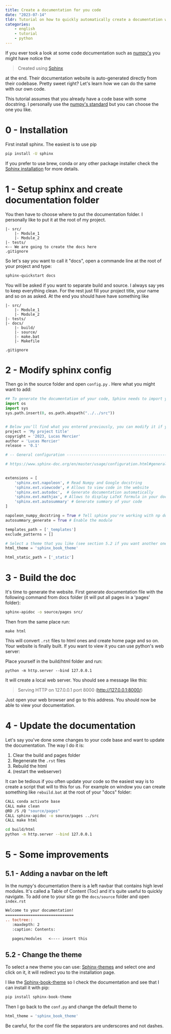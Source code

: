 ```yaml
---
title: Create a documentation for you code
date: "2023-07-14"
tldr: Tutorial on how to quickly automatically create a documentation with read the doc and sphinx
categories:
    - english
    - tutorial
    - python
---
```



If you ever took a look at some code documentation such as [numpy's](https://numpy.org/doc/stable/reference/index.html#reference) you might have notice the

> Created using [Sphinx](https://www.sphinx-doc.org/)

at the end. Their documentation website is auto-generated directly from their codebase. Pretty sweet right? Let's learn how we can do the same with our own code.

This tutorial assumes that you already have a code base with some docstring. I personally use the [numpy's standard](https://numpy.org/doc/1.20/docs/howto_document.html) but you can choose the one you like.

# 0 - Installation

First install sphinx. The easiest is to use pip

```bash
pip install -U sphinx
```

If you prefer to use brew, conda or any other package installer check the [Sphinx installation](https://www.sphinx-doc.org/en/master/usage/installation.html) for more details.

# 1 - Setup sphinx and create documentation folder

You then have to choose where to put the documentation folder. I personally like to put it at the root of my project. 

```
|- src/
	|- Module_1
	|- Module_2
|- tests/
<-- We are going to create the docs here
.gitignore
```

So let's say you want to call it "docs", open a commande line at the root of your project and type:

```bash
sphinx-quickstart docs
```

You will be asked if you want to separate build and source. I always say yes to keep everything clean. For the rest just fill your project title, your name and so on as asked.
At the end you should have have something like

```
|- src/
	|- Module_1
	|- Module_2
|- tests/
|- docs/
	|- build/
	|- source/
	|- make.bat
	|- Makefile
	
.gitignore
```


# 2 - Modify sphinx config

Then go in the source folder and open `config.py` . Here what you might want to add:

```python
## To generate the documentation of your code, Sphinx needs to import your code. To do that you must add it to the path like so:
import os
import sys
sys.path.insert(0, os.path.abspath("../../src"))


# Below you'll find what you entered previously, you can modify it if you wants
project = 'My project title'
copyright = '2023, Lucas Mercier'
author = 'Lucas Mercier'
release = '0.1'

# -- General configuration ---------------------------------------------------

# https://www.sphinx-doc.org/en/master/usage/configuration.html#general-configuration

  
extensions = [
    'sphinx.ext.napoleon', # Read Numpy and Google docstring
    'sphinx.ext.viewcode', # Allows to view code in the website
    'sphinx.ext.autodoc',  # Generate documentation automatically
    'sphinx.ext.mathjax', # Allows to display LaTeX formula in your docs
    'sphinx.ext.autosummary' # Generate summary of your code
]

napoleon_numpy_docstring = True # Tell sphinx you're working with np docstring
autosummary_generate = True # Enable the module

templates_path = ['_templates']
exclude_patterns = []

# Select a theme that you like (see section 5.2 if you want another one)
html_theme = 'sphinx_book_theme'

html_static_path = ['_static']
```

# 3 - Build the doc

It's time to generate the website. First generate documentation file with the following command from docs folder (it will put all pages in a 'pages' folder):

```bash
sphinx-apidoc -o source/pages src/
```

Then from the same place run:

```
make html
```

This will convert `.rst` files to html ones and create home page and so on.
Your website is finally built. If you want to view it you can use python's web server:

Place yourself in the build/html folder and run:
```
python -m http.server --bind 127.0.0.1
```


It will create a local web server. You should see a message like this:

> Serving HTTP on 127.0.0.1 port 8000 (http://127.0.0.1:8000/) 

Just open your web browser and go to this address. You should now be able to view your documentation.

# 4 - Update the documentation

Let's say you've done some changes to your code base and want to update the documentation. The way I do it is:
1. Clear the build and pages folder
2. Regenerate the `.rst` files
3. Rebuild the html
4. (restart the webserver)

It can be tedious if you often update your code so the easiest way is to create a script that will to this for us. For example on window you can create something like `rebuild.bat` at the root of your "docs" folder:

```bash
CALL conda activate base
CALL make clean
@RD /S /Q "source/pages"
CALL sphinx-apidoc -o source/pages ../src
CALL make html

cd build/html
python -m http.server --bind 127.0.0.1
```


# 5 - Some improvements

## 5.1 - Adding a navbar on the left

In the numpy's documentation there is a left navbar that contains high level modules. It's called a Table of Content (Toc) and it's quite useful to quickly navigate. To add one to your site go the `docs/source` folder and open `index.rst`

```rst
Welcome to your documentation!
==============================
.. toctree::
   :maxdepth: 2
   :caption: Contents:
   
   pages/modules   <---- insert this
```

## 5.2 - Change the theme

To select a new theme you can use: [Sphinx-themes](https://sphinx-themes.org/) and select one and click on it, it will redirect you to the installation page.

I like the [Sphinx-book-theme](https://sphinx-themes.org/sample-sites/sphinx-book-theme/) so I check the documentation and see that I can install it with pip:
```bash
pip install sphinx-book-theme
```

Then I go back to the `conf.py` and change the default theme to
```python
html_theme = 'sphinx_book_theme'
```

Be careful, for the conf file the separators are underscores and not dashes.
